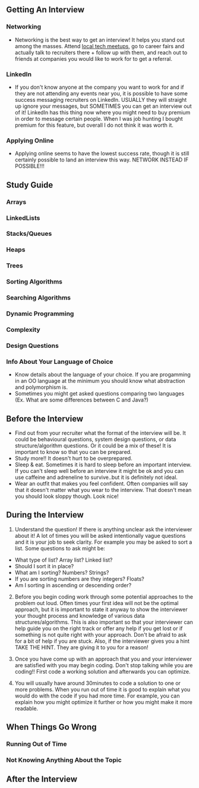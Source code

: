 ## Getting An Interview
### Networking
- Networking is the best way to get an interview! It helps you stand out among the masses. Attend [local tech meetups](https://www.meetup.com/cities/ca/bc/vancouver/tech/), go to career fairs and actually talk to recruiters there + follow up with them, and reach out to friends at companies you would like to work for to get a referral.
### LinkedIn
- If you don't know anyone at the company you want to work for and if they are not attending any events near you, it is possible to have some success messaging recruiters on LinkedIn. USUALLY they will straight up ignore your messages, but SOMETIMES you can get an interview out of it! LinkedIn has this thing now where you might need to buy premium in order to message certain people. When I was job hunting I bought premium for this feature, but overall I do not think it was worth it. 
### Applying Online
- Applying online seems to have the lowest success rate, though it is still certainly possible to land an interview this way. NETWORK INSTEAD IF POSSIBLE!!!

## Study Guide
### Arrays
### LinkedLists
### Stacks/Queues
### Heaps
### Trees
### Sorting Algorithms
### Searching Algorithms
### Dynamic Programming
### Complexity
### Design Questions
### Info About Your Language of Choice
- Know details about the language of your choice. If you are progamming in an OO language at the minimum you should know what abstraction and polymorphism is. 
- Sometimes you might get asked questions comparing two languages (Ex. What are some differences between C and Java?)

## Before the Interview
- Find out from your recruiter what the format of the interview will be. It could be behavioural questions, system design questions, or data structure/algorithm questions. Or it could be a mix of these! It is important to know so that you can be prepared.
- Study more!! It doesn't hurt to be overprepared.
- Sleep & eat. Sometimes it is hard to sleep before an important interview. If you can't sleep well before an interview it might be ok and you can use caffeine and adreneline to survive..but it is definitely not ideal. 
- Wear an outfit that makes you feel confident. Often companies will say that it doesn't matter what you wear to the interview. That doesn't mean you should look sloppy though. Look nice! 

## During the Interview
1) Understand the question! If there is anything unclear ask the interviewer about it! A lot of times you will be asked intentionally vague questions and it is your job to seek clarity. For example you may be asked to sort a list. Some questions to ask might be: 
- What type of list? Array list? Linked list?
- Should I sort it in place?
- What am I sorting? Numbers? Strings?
- If you are sorting numbers are they integers? Floats?
- Am I sorting in ascending or descending order?

2) Before you begin coding work through some potential approaches to the problem out loud. Often times your first idea will not be the optimal approach, but it is important to state it anyway to show the interviewer your thought process and knowledge of various data structures/algorithms. This is also important so that your interviewer can help guide you on the right track or offer any help if you get lost or if something is not quite right with your approach. Don't be afraid to ask for a bit of help if you are stuck. Also, if the interviewer gives you a hint TAKE THE HINT. They are giving it to you for a reason! 

3) Once you have come up with an approach that you and your interviewer are satisfied with you may begin coding. Don't stop talking while you are coding!! First code a working solution and afterwards you can optimize.

4) You will usually have around 30minutes to code a solution to one or more problems. When you run out of time it is good to explain what you would do with the code if you had more time. For example, you can explain how you might optimize it further or how you might make it more readable. 

## When Things Go Wrong
### Running Out of Time
### Not Knowing Anything About the Topic

## After the Interview
